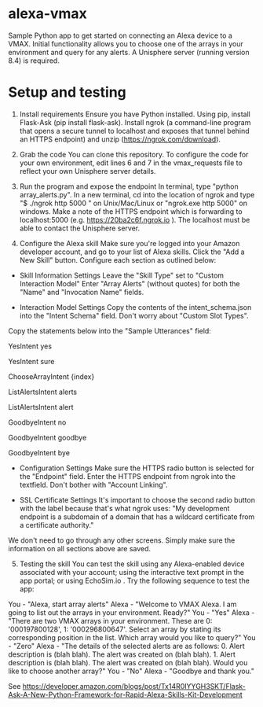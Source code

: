 # alexa-vmax
Sample Python app to get started on connecting an Alexa device to a VMAX. Initial functionality allows you to choose one of the arrays in your environment and query for any alerts. A Unisphere server (running version 8.4) is required.

# Setup and testing
1. Install requirements
Ensure you have Python installed. Using pip, install Flask-Ask (pip install flask-ask).
Install ngrok (a command-line program that opens a secure tunnel to localhost and exposes that tunnel behind an HTTPS endpoint) and unzip (https://ngrok.com/download).

2. Grab the code
You can clone this repository. To configure the code for your own environment, edit lines 6 and 7 in the vmax_requests file to reflect your own Unisphere server details.

3. Run the program and expose the endpoint
In terminal, type "python array_alerts.py".
In a new terminal, cd into the location of ngrok and type "$ ./ngrok http 5000 " on Unix/Mac/Linux or "ngrok.exe http 5000" on windows.
Make a note of the HTTPS endpoint which is forwarding to localhost:5000 (e.g. https://20ba2c6f.ngrok.io ).
The localhost must be able to contact the Unisphere server.

4. Configure the Alexa skill
Make sure you're logged into your Amazon developer account, and go to your list of Alexa skills. Click the "Add a New Skill" button. Configure each section as outlined below:

- Skill Information Settings
Leave the "Skill Type" set to "Custom Interaction Model"
Enter "Array Alerts" (without quotes) for both the "Name" and "Invocation Name" fields.

- Interaction Model Settings
Copy the contents of the intent_schema.json into the "Intent Schema" field. Don't worry about "Custom Slot Types".

Copy the statements below into the "Sample Utterances" field:

YesIntent yes

YesIntent sure

ChooseArrayIntent {index}

ListAlertsIntent alerts

ListAlertsIntent alert

GoodbyeIntent no

GoodbyeIntent goodbye

GoodbyeIntent bye

- Configuration Settings
Make sure the HTTPS radio button is selected for the "Endpoint" field.
Enter the HTTPS endpoint from ngrok into the textfield.
Don't bother with "Account Linking".

- SSL Certificate Settings
It's important to choose the second radio button with the label because that's what ngrok uses: 
"My development endpoint is a subdomain of a domain that has a wildcard certificate from a certificate authority."

We don't need to go through any other screens. Simply make sure the information on all sections above are saved.

5. Testing the skill
You can test the skill using any Alexa-enabled device associated with your account; using the interactive text prompt in the app portal; or using EchoSim.io .
Try the following sequence to test the app:

You - "Alexa, start array alerts"
Alexa - "Welcome to VMAX Alexa. I am going to list out the arrays in your environment. Ready?"
You - "Yes"
Alexa - "There are two VMAX arrays in your environment. These are 0: '000197800128', 1: '000296800647'.
       Select an array by stating its corresponding position in the list.
       Which array would you like to query?"
You - "Zero"
Alexa - "The details of the selected alerts are as follows: 0. Alert description is (blah blah). The alert was created on (blah blah). 
         1. Alert description is (blah blah). The alert was created on (blah blah). Would you like to choose another array?"
You - "No"
Alexa - "Goodbye and thank you."


See https://developer.amazon.com/blogs/post/Tx14R0IYYGH3SKT/Flask-Ask-A-New-Python-Framework-for-Rapid-Alexa-Skills-Kit-Development 
